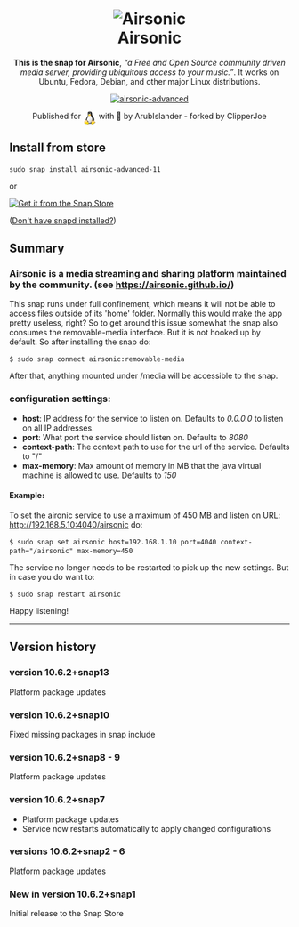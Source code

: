 <h1 align="center">
  <img src="https://airsonic.github.io/img/logo.png" style="width:256px" alt="Airsonic">
  <br />
  Airsonic
</h1>

<p align="center"><b>This is the snap for Airsonic</b>, <i>“a Free and Open Source community driven media server, providing ubiquitous access to your music.”</i>. It works on Ubuntu, Fedora, Debian, and other major Linux
distributions.</p>

<p align="center">
<a href="https://snapcraft.io/airsonic-advanced-11">
<img alt="airsonic-advanced" src="https://snapcraft.io/airsonic-advanced-11/badge.svg" />
</a>
</p>


<p align="center">Published for <img src="https://raw.githubusercontent.com/anythingcodes/slack-emoji-for-techies/gh-pages/emoji/tux.png" align="top" width="24" /> with 💝 by ArubIslander - forked by ClipperJoe</p>

## Install from store

    sudo snap install airsonic-advanced-11

or

[![Get it from the Snap Store](https://snapcraft.io/static/images/badges/en/snap-store-black.svg)](https://snapcraft.io/airsonic-advanced-11)

([Don't have snapd installed?](https://snapcraft.io/docs/core/install))

## Summary

### Airsonic is a media streaming and sharing platform maintained by the community. (see https://airsonic.github.io/)

This snap runs under full confinement, which means it will not be able to access files outside of its 'home' folder. Normally this would make the app pretty useless, right? So to get around this issue somewhat the snap also consumes the removable-media interface. But it is not hooked up by default. So after installing the snap do:

    $ sudo snap connect airsonic:removable-media

After that, anything mounted under /media will be accessible to the snap.

### configuration settings:

- **host**: IP address for the service to listen on. Defaults to *0.0.0.0* to listen on all IP addresses.
- **port**: What port the service should listen on. Defaults to *8080*
- **context-path**: The context path to use for the url of the service. Defaults to "/"
- **max-memory**: Max amount of memory in MB that the java virtual machine is allowed to use. Defaults to *150*  

#### Example:

To set the aironic service to use a maximum of 450 MB and listen on URL: http://192.168.5.10:4040/airsonic do:

    $ sudo snap set airsonic host=192.168.1.10 port=4040 context-path="/airsonic" max-memory=450

The service no longer needs to be restarted to pick up the new settings. But in case you do want to:

    $ sudo snap restart airsonic

Happy listening!

---

## Version history
### version 10.6.2+snap13
Platform package updates

### version 10.6.2+snap10
Fixed missing packages in snap include

### version 10.6.2+snap8 - 9
Platform package updates

### version 10.6.2+snap7
* Platform package updates
* Service now restarts automatically to apply changed configurations


### versions 10.6.2+snap2 - 6
Platform package updates

### New in version 10.6.2+snap1
Initial release to the Snap Store
